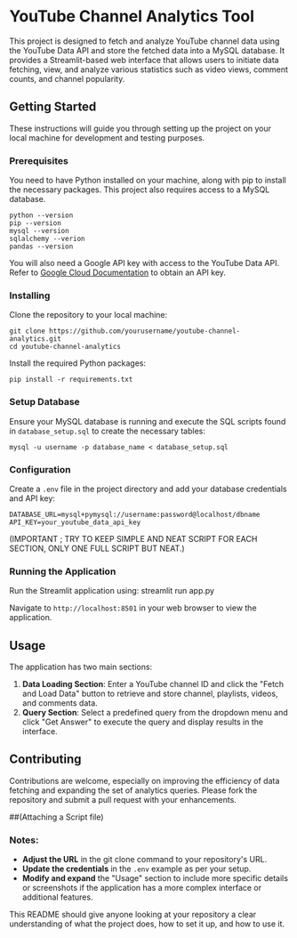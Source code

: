 # YouTube Channel Analytics Tool

This project is designed to fetch and analyze YouTube channel data using the YouTube Data API and store the fetched data into a MySQL database. It provides a Streamlit-based web interface that allows users to initiate data fetching, view, and analyze various statistics such as video views, comment counts, and channel popularity.

## Getting Started

These instructions will guide you through setting up the project on your local machine for development and testing purposes.

### Prerequisites

You need to have Python installed on your machine, along with pip to install the necessary packages. This project also requires access to a MySQL database.

```
python --version
pip --version
mysql --version
sqlalchemy --verion
pandas --version
```

You will also need a Google API key with access to the YouTube Data API. Refer to [Google Cloud Documentation](https://cloud.google.com/docs) to obtain an API key.

### Installing

Clone the repository to your local machine:

```
git clone https://github.com/yourusername/youtube-channel-analytics.git
cd youtube-channel-analytics
```

Install the required Python packages:

```
pip install -r requirements.txt
```

### Setup Database

Ensure your MySQL database is running and execute the SQL scripts found in `database_setup.sql` to create the necessary tables:

```
mysql -u username -p database_name < database_setup.sql
```

### Configuration

Create a `.env` file in the project directory and add your database credentials and API key:

```
DATABASE_URL=mysql+pymysql://username:password@localhost/dbname
API_KEY=your_youtube_data_api_key
```
(IMPORTANT ; TRY TO KEEP SIMPLE AND NEAT SCRIPT FOR EACH SECTION, ONLY ONE FULL SCRIPT BUT NEAT.)
### Running the Application

Run the Streamlit application using:
streamlit run app.py

Navigate to `http://localhost:8501` in your web browser to view the application.

## Usage

The application has two main sections:

1. **Data Loading Section**: Enter a YouTube channel ID and click the "Fetch and Load Data" button to retrieve and store channel, playlists, videos, and comments data.
2. **Query Section**: Select a predefined query from the dropdown menu and click "Get Answer" to execute the query and display results in the interface.

## Contributing

Contributions are welcome, especially on improving the efficiency of data fetching and expanding the set of analytics queries. Please fork the repository and submit a pull request with your enhancements.

##(Attaching a Script file) 

### Notes:
- **Adjust the URL** in the git clone command to your repository's URL.
- **Update the credentials** in the `.env` example as per your setup.
- **Modify and expand** the "Usage" section to include more specific details or screenshots if the application has a more complex interface or additional features.

This README should give anyone looking at your repository a clear understanding of what the project does, how to set it up, and how to use it.
